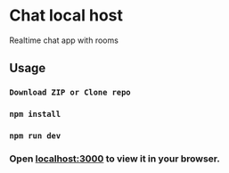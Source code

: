 # Chat local host
Realtime chat app with rooms 

## Usage

### `Download ZIP or Clone repo`
### `npm install`  
### `npm run dev`  

### Open [localhost:3000](http://localhost:3000) to view it in your browser.
